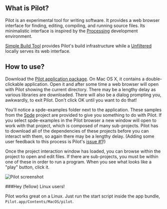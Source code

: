 What is Pilot?
--------------

Pilot is an experimental tool for writing software. It provides a web
browser interface for finding, editing, compiling, and running source
files. Its minimalistic interface is inspired by the [Processing][p5]
development environment.

[Simple Build Tool][sbt] provides Pilot's build infrastructure while
a [Unfiltered][uf] locally serves its web interface.

[sbt]: http://code.google.com/p/simple-build-tool/
[uf]: https://github.com/n8han/Unfiltered
[p5]: http://processing.org/

How to use?
-----------

Download the [Pilot application package][app]. On Mac OS X, it
contains a double-clickable application. Open it and after some time a
web browser will open with Pilot showing the current directory. There
may be a lengthy delay as various libraries are downloaded. There will
also be a dialog prompting you, awkwardly, to exit Pilot. Don't
click OK until you want to do that!

You'll notice a spde-examples folder next to the application. These
samples from the [Spde][spde] project are provided to give you
something to do with Pilot. If you select spde-examples in the Pilot
browser a new window will open to work with that project, which is
composed of many sub-projects. Pilot has to download all of the
dependencies of these projects before you can interact with them, so
again there may be a lengthy delay. (Adding some user feedback to this
process is Pilot's [issue #1][issue]!)

[app]: https://github.com/downloads/n8han/pilot/Pilot-0.1.1.zip
[spde]: http://technically.us/spde/
[issue]: https://github.com/n8han/pilot/issues/issue/1

Once the project interaction window has loaded, you can browse within
the project to open and edit files. If there are sub-projects, you
must be within one of these in order to run a program. When you see
what looks like a "play" button, click it.

![Pilot screenshot](http://cloud.github.com/downloads/n8han/pilot/pilot-example.png)

###Hey (fellow) Linux users!

Pilot works great on a Linux. Just run the start script inside the app
bundle, `Pilot.app/Contents/MacOS/pilot`.

